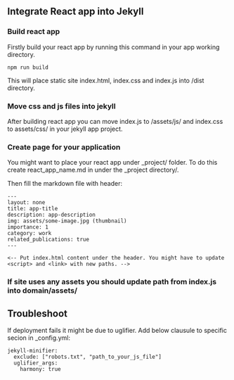 ## Integrate React app into Jekyll

### Build react app

Firstly build your react app by running this command in your app working directory.

```
npm run build
```

This will place static site index.html, index.css and index.js into /dist directory.

### Move css and js files into jekyll

After building react app you can move index.js to /assets/js/ and index.css to assets/css/ in your jekyll app project.

### Create page for your application

You might want to place your react app under _project/ folder. To do this create react_app_name.md in under the _project directory/.

Then fill the markdown file with header:

```
---
layout: none
title: app-title
description: app-description
img: assets/some-image.jpg (thumbnail)
importance: 1
category: work
related_publications: true
---

<-- Put index.html content under the header. You might have to update <script> and <link> with new paths. -->
```

### If site uses any assets you should update path from index.js into domain/assets/

## Troubleshoot

If deployment fails it might be due to uglifier. Add below clausule to specific secion in _config.yml:
```
jekyll-minifier:
  exclude: ["robots.txt", "path_to_your_js_file"]
  uglifier_args:
    harmony: true
```